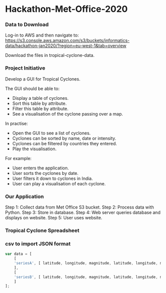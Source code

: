 # Hackathon-Met-Office-2020

### Data to Download
Log-in to AWS and then navigate to:
https://s3.console.aws.amazon.com/s3/buckets/informatics-data/hackathon-jan2020/?region=eu-west-1&tab=overview

Download the files in tropical-cyclone-data.

### Project Initiative

Develop a GUI for Tropical Cyclones.

The GUI should be able to:

- Display a table of cyclones.
- Sort this table by attribute.
- Filter this table by attribute.
- See a visualisation of the cyclone passing over a map.

In practise:

- Open the GUI to see a list of cyclones.
- Cyclones can be sorted by name, date or intensity.
- Cyclones can be filtered by countries they entered.
- Play the visualisation.

For example:
- User enters the application.
- User sorts the cyclones by date.
- User filters it down to cyclones in India.
- User can play a visualisation of each cyclone.

### Our Application

Step 1: Collect data from Met Office S3 bucket.
Step 2: Process data with Python.
Step 3: Store in database.
Step 4: Web server queries database and displays on website.
Step 5: User uses website.

### Tropical Cyclone Spreadsheet

### csv to import JSON format 

```javascript
var data = [
    [
    'seriesA', [ latitude, longitude, magnitude, latitude, longitude, magnitude, ... ]
    ],
    [
    'seriesB', [ latitude, longitude, magnitude, latitude, longitude, magnitude, ... ]
    ]
];
```

